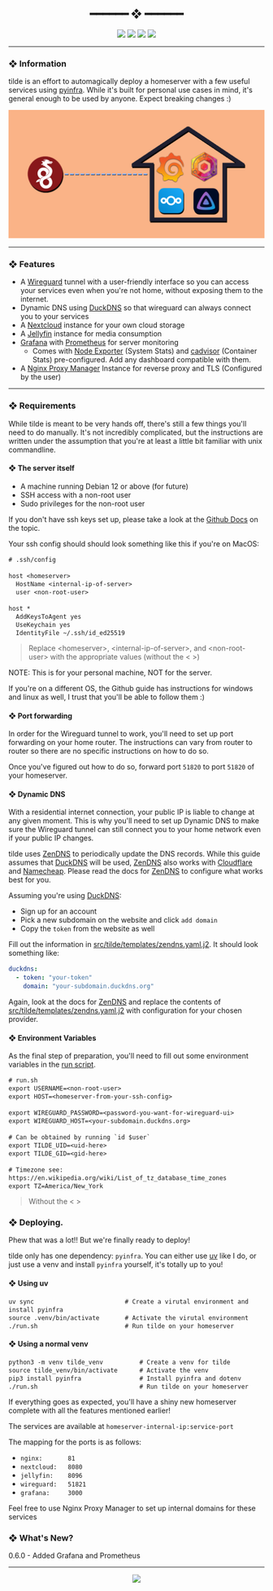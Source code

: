 <h2 align="center"> ━━━━━━  ❖  ━━━━━━ </h2>

<!-- BADGES -->
<div align="center">
   <p></p>
   
   <img src="https://img.shields.io/github/stars/dotzenith/tilde?color=F8BD96&labelColor=302D41&style=for-the-badge">   

   <img src="https://img.shields.io/github/forks/dotzenith/tilde?color=DDB6F2&labelColor=302D41&style=for-the-badge">   

   <img src="https://img.shields.io/github/repo-size/dotzenith/tilde?color=ABE9B3&labelColor=302D41&style=for-the-badge">
   
   <img src="https://img.shields.io/github/commit-activity/y/dotzenith/tilde?color=96CDFB&labelColor=302D41&style=for-the-badge&label=COMMITS"/>
   <br>
</div>

<p/>

---

### ❖ Information 

  <b></b>

  tilde is an effort to automagically deploy a homeserver with a few useful services using [pyinfra](https://pyinfra.com/).
  While it's built for personal use cases in mind, it's general enough to be used by anyone. Expect breaking changes :)

  <b></b>

  <img src="https://github.com/dotzenith/dotzenith/blob/main/assets/tilde/tilde.png" alt="tilde photo">

---

### ❖ Features

  <b></b>

  - A [Wireguard](https://www.wireguard.com/) tunnel with a user-friendly interface so you can access your services even when you're not home, without exposing them to the internet.
  - Dynamic DNS using [DuckDNS](https://www.duckdns.org/) so that wireguard can always connect you to your services
  - A [Nextcloud](https://nextcloud.com/) instance for your own cloud storage
  - A [Jellyfin](https://jellyfin.org/) instance for media consumption
  - [Grafana](https://grafana.com/) with [Prometheus](https://prometheus.io/) for server monitoring
    - Comes with [Node Exporter](https://github.com/prometheus/node_exporter) (System Stats) and [cadvisor](https://github.com/google/cadvisor) (Container Stats) pre-configured. Add any dashboard compatible with them.
  - A [Nginx Proxy Manager](https://nginxproxymanager.com/) Instance for reverse proxy and TLS (Configured by the user)

---

### ❖ Requirements

While tilde is meant to be very hands off, there's still a few things you'll need to do manually. It's not incredibly complicated, but the instructions are written under the assumption that you're at least a little bit familiar with unix commandline.

<b></b>

#### ❖ The server itself

- A machine running Debian 12 or above (for future)
- SSH access with a non-root user
- Sudo privileges for the non-root user


If you don't have ssh keys set up, please take a look at the [Github Docs](https://docs.github.com/en/authentication/connecting-to-github-with-ssh/generating-a-new-ssh-key-and-adding-it-to-the-ssh-agent) on the topic.


Your ssh config should should look something like this if you're on MacOS:

```
# .ssh/config

host <homeserver>
  HostName <internal-ip-of-server> 
  user <non-root-user>

host *
  AddKeysToAgent yes
  UseKeychain yes
  IdentityFile ~/.ssh/id_ed25519
```
> Replace \<homeserver\>, \<internal-ip-of-server\>, and \<non-root-user\> with the appropriate values (without the < >)

NOTE: This is for your personal machine, NOT for the server. 

If you're on a different OS, the Github guide has instructions for windows and linux as well, I trust that you'll be able to follow them :)

<b></b>

#### ❖ Port forwarding

In order for the Wireguard tunnel to work, you'll need to set up port forwarding on your home router. The instructions can vary from router to router so there are no specific instructions on how to do so.

Once you've figured out how to do so, forward port `51820` to port `51820` of your homeserver.

<b></b>

#### ❖ Dynamic DNS

With a residential internet connection, your public IP is liable to change at any given moment. This is why you'll need to set up Dynamic DNS to make sure the Wireguard tunnel can still connect you to your home network even if your public IP changes.

tilde uses [ZenDNS](https://github.com/dotzenith/ZenDNS) to periodically update the DNS records. While this guide assumes that [DuckDNS](https://www.duckdns.org/) will be used,
[ZenDNS](https://github.com/dotzenith/ZenDNS) also works with [Cloudflare](www.cloudflare.com) and [Namecheap](https://www.namecheap.com/). Please read the docs for [ZenDNS](https://github.com/dotzenith/ZenDNS) to configure what works best for you.

Assuming you're using [DuckDNS](https://www.duckdns.org/):

- Sign up for an account
- Pick a new subdomain on the website and click `add domain`
- Copy the `token` from the website as well

Fill out the information in [src/tilde/templates/zendns.yaml.j2](./src/tilde/templates/zendns.yaml.j2). It should look something like:
```yaml
duckdns:
  - token: "your-token"
    domain: "your-subdomain.duckdns.org"
```

Again, look at the docs for [ZenDNS](https://github.com/dotzenith/ZenDNS) and replace the contents of [src/tilde/templates/zendns.yaml.j2](./src/tilde/templates/zendns.yaml.j2) with configuration
for your chosen provider.

<b></b>

#### ❖ Environment Variables

As the final step of preparation, you'll need to fill out some environment variables in the [run script](./run.sh).

```
# run.sh
export USERNAME=<non-root-user>
export HOST=<homeserver-from-your-ssh-config>

export WIREGUARD_PASSWORD=<password-you-want-for-wireguard-ui>
export WIREGUARD_HOST=<your-subdomain.duckdns.org>

# Can be obtained by running `id $user`
export TILDE_UID=<uid-here>
export TILDE_GID=<gid-here>

# Timezone see: https://en.wikipedia.org/wiki/List_of_tz_database_time_zones
export TZ=America/New_York
```
> Without the < >

### ❖ Deploying.

Phew that was a lot!! But we're finally ready to deploy!

tilde only has one dependency: `pyinfra`. You can either use [uv](https://docs.astral.sh/uv/) like I do, or just use a venv and install `pyinfra` yourself, it's totally up to you!

#### ❖ Using uv

```
uv sync                         # Create a virutal environment and install pyinfra
source .venv/bin/activate       # Activate the virutal environment
./run.sh                        # Run tilde on your homeserver
```

#### ❖ Using a normal venv
```
python3 -m venv tilde_venv          # Create a venv for tilde
source tilde_venv/bin/activate      # Activate the venv
pip3 install pyinfra                # Install pyinfra and dotenv
./run.sh                            # Run tilde on your homeserver
```

If everything goes as expected, you'll have a shiny new homeserver complete with all the features mentioned earlier!

The services are available at `homeserver-internal-ip:service-port`

The mapping for the ports is as follows:

- `nginx:       81`
- `nextcloud:   8080`
- `jellyfin:    8096`
- `wireguard:   51821`
- `grafana:     3000`

Feel free to use Nginx Proxy Manager to set up internal domains for these services

### ❖ What's New? 

0.6.0 - Added Grafana and Prometheus

---

<div align="center">

   <img src="https://img.shields.io/static/v1.svg?label=License&message=MIT&color=F5E0DC&labelColor=302D41&style=for-the-badge">

</div>
